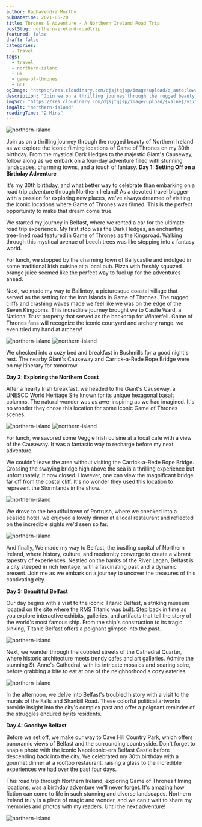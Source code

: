 ```yaml
---
author: Raghavendra Murthy
pubDatetime: 2021-06-20
title: Thrones & Adventure - A Northern Ireland Road Trip
postSlug: northern-ireland-roadtrip
featured: false
draft: false
categories:
  - Travel
tags:
  - travel
  - northern-island
  - uk
  - game-of-thrones
  - GOT
ogImage: "https://res.cloudinary.com/djsjtqjsp/image/upload/q_auto:low/v1712164055/raghavendra-murthy-blog/travel/NI/IMG_7702_rwejoa.jpg"
description: "Join we on a thrilling journey through the rugged beauty of Northern Ireland as we explore the iconic filming locations of Game of Thrones on my 30th birthday. From the mystical Dark Hedges to the majestic Giant's Causeway, follow along as we embark on a four-day adventure filled with stunning landscapes, charming towns, and a touch of fantasy."
imgSrc: "https://res.cloudinary.com/djsjtqjsp/image/upload/{value}/v1712164055/raghavendra-murthy-blog/travel/NI/IMG_7702_rwejoa.jpg"
imgAlt: "northern-island"
readingTime: "2 Mins"
---
```


![northern-island](https://res.cloudinary.com/djsjtqjsp/image/upload/q_auto:low/v1712164055/raghavendra-murthy-blog/travel/NI/IMG_7702_rwejoa.jpg)

Join us on a thrilling journey through the rugged beauty of Northern Ireland as we explore the iconic filming locations of Game of Thrones on my 30th birthday. From the mystical Dark Hedges to the majestic Giant's Causeway, follow along as we embark on a four-day adventure filled with stunning landscapes, charming towns, and a touch of fantasy.
**Day 1: Setting Off on a Birthday Adventure**

It's my 30th birthday, and what better way to celebrate than embarking on a road trip adventure through Northern Ireland! As a devoted travel blogger with a passion for exploring new places, we've always dreamed of visiting the iconic locations where Game of Thrones was filmed. This is the perfect opportunity to make that dream come true.

We started my journey in Belfast, where we rented a car for the ultimate road trip experience. My first stop was the Dark Hedges, an enchanting tree-lined road featured in Game of Thrones as the Kingsroad. Walking through this mystical avenue of beech trees was like stepping into a fantasy world.

For lunch, we stopped by the charming town of Ballycastle and indulged in some traditional Irish cuisine at a local pub. Pizza with freshly squuzed orange juice seemed like the perfect way to fuel up for the adventures ahead.

Next, we made my way to Ballintoy, a picturesque coastal village that served as the setting for the Iron Islands in Game of Thrones. The rugged cliffs and crashing waves made we feel like we was on the edge of the Seven Kingdoms. This incredible journey brought we to Castle Ward, a National Trust property that served as the backdrop for Winterfell. Game of Thrones fans will recognize the iconic courtyard and archery range. we even tried my hand at archery!

![northern-island](https://res.cloudinary.com/djsjtqjsp/image/upload/q_auto:low/v1712164049/raghavendra-murthy-blog/travel/NI/IMG_7740_rzyux3.jpg)
![northern-island](https://res.cloudinary.com/djsjtqjsp/image/upload/q_auto:low/v1712164101/raghavendra-murthy-blog/travel/NI/IMG_7730_ruqscq.jpg)

We checked into a cozy bed and breakfast in Bushmills for a good night's rest. The nearby Giant's Causeway and Carrick-a-Rede Rope Bridge were on my itinerary for tomorrow.

**Day 2: Exploring the Northern Coast**

After a hearty Irish breakfast, we headed to the Giant's Causeway, a UNESCO World Heritage Site known for its unique hexagonal basalt columns. The natural wonder was as awe-inspiring as we had imagined. It's no wonder they chose this location for some iconic Game of Thrones scenes.

![northern-island](https://res.cloudinary.com/djsjtqjsp/image/upload/q_auto:low/v1712164449/raghavendra-murthy-blog/travel/NI/IMG_1150_i2sifq.jpg)
![northern-island](https://res.cloudinary.com/djsjtqjsp/image/upload/q_auto:low/v1712164308/raghavendra-murthy-blog/travel/NI/IMG_7827_oyqvz1.jpg)

For lunch, we savored some Veggie Irish cuisine at a local cafe with a view of the Causeway. It was a fantastic way to recharge before my next adventure.

We couldn't leave the area without visiting the Carrick-a-Rede Rope Bridge. Crossing the swaying bridge high above the sea is a thrilling experience but unfortunately, it now closed. However, one can view the magnificant bridge far off from the costal cliff. It's no wonder they used this location to represent the Stormlands in the show.

![northern-island](https://res.cloudinary.com/djsjtqjsp/image/upload/q_auto:low/v1712164172/raghavendra-murthy-blog/travel/NI/IMG_7749_fno3pf.jpg)

We drove to the beautiful town of Portrush, where we checked into a seaside hotel. we enjoyed a lovely dinner at a local restaurant and reflected on the incredible sights we'd seen so far.

![northern-island](https://res.cloudinary.com/djsjtqjsp/image/upload/q_auto:low/v1712164234/raghavendra-murthy-blog/travel/NI/IMG_7793_pyb86u.jpg)

And finally, We made my way to Belfast, the bustling capital of Northern Ireland, where history, culture, and modernity converge to create a vibrant tapestry of experiences. Nestled on the banks of the River Lagan, Belfast is a city steeped in rich heritage, with a fascinating past and a dynamic present. Join me as we embark on a journey to uncover the treasures of this captivating city.

**Day 3: Beauitiful Belfast**

Our day begins with a visit to the iconic Titanic Belfast, a striking museum located on the site where the RMS Titanic was built. Step back in time as you explore interactive exhibits, galleries, and artifacts that tell the story of the world's most famous ship. From the ship's construction to its tragic sinking, Titanic Belfast offers a poignant glimpse into the past.

![northern-island](https://res.cloudinary.com/djsjtqjsp/image/upload/q_auto:low/v1712165814/raghavendra-murthy-blog/travel/NI/IMG_1221_twoajo.jpg)

Next, we wander through the cobbled streets of the Cathedral Quarter, where historic architecture meets trendy cafes and art galleries. Admire the stunning St. Anne's Cathedral, with its intricate mosaics and soaring spire, before grabbing a bite to eat at one of the neighborhood's cozy eateries.

![northern-island](https://res.cloudinary.com/djsjtqjsp/image/upload/q_auto:low/v1712164564/raghavendra-murthy-blog/travel/NI/IMG_1242_yydlj2.jpg)

In the afternoon, we delve into Belfast's troubled history with a visit to the murals of the Falls and Shankill Road. These colorful political artworks provide insight into the city's complex past and offer a poignant reminder of the struggles endured by its residents.

**Day 4: Goodbye Belfast**

Before we set off, we make our way to Cave Hill Country Park, which offers panoramic views of Belfast and the surrounding countryside. Don't forget to snap a photo with the iconic Napoleonic-era Belfast Castle before descending back into the city. We celebrated my 30th birthday with a gourmet dinner at a rooftop restaurant, raising a glass to the incredible experiences we had over the past four days.

This road trip through Northern Ireland, exploring Game of Thrones filming locations, was a birthday adventure we'll never forget. It's amazing how fiction can come to life in such stunning and diverse landscapes. Northern Ireland truly is a place of magic and wonder, and we can't wait to share my memories and photos with my readers. Until the next adventure!

![northern-island](https://res.cloudinary.com/djsjtqjsp/image/upload/q_auto:low/v1712164547/raghavendra-murthy-blog/travel/NI/IMG_1258_tt0bl9.jpg)
